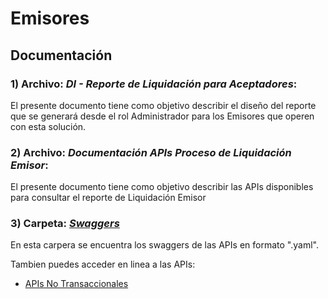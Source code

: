 # Emisores

## Documentación

### 1) Archivo: *DI - Reporte de Liquidación para Aceptadores*:
El presente documento tiene como objetivo describir el diseño del reporte que se generará desde el rol Administrador para los Emisores que operen con esta solución.

### 2) Archivo: *Documentación APIs Proceso de Liquidación Emisor*:
El presente documento tiene como objetivo describir las APIs disponibles para consultar el reporte de Liquidación Emisor


### 3) Carpeta: *[Swaggers](https://github.com/IPNEWPAY/Emisores/tree/main/Swaggers)*
En esta carpera se encuentra los swaggers de las APIs en formato ".yaml". 

Tambien puedes acceder en linea a las APIs:
* [APIs No Transaccionales](APIsNoTransaccionales.html)
